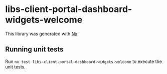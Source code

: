# libs-client-portal-dashboard-widgets-welcome

This library was generated with [Nx](https://nx.dev).

## Running unit tests

Run `nx test libs-client-portal-dashboard-widgets-welcome` to execute the unit tests.

